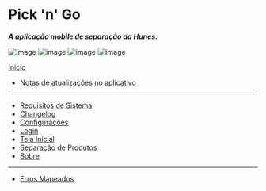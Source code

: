 # Pick 'n' Go

***A aplicação mobile de separação da Hunes.***

![image](https://img.shields.io/badge/Pick'n'Go-v1.3.2-success)
![image](https://img.shields.io/badge/android->=5.0%20(Lollipop)-blue)
![image](https://img.shields.io/badge/.Net_Standart-v2.0-blue)
![image](https://img.shields.io/badge/Pacote-br.com.Hunes.PickNGo-blueviolet)

[Inicio](https://github.com/devhunes/docs/blob/master/README.md#documenta%C3%A7%C3%B5es)

- [Notas de atualizações no aplicativo](https://github.com/devhunes/docs/blob/master/Pick%20'n'%20Go/notasAplicativo.md#notas-de-atualiza%C3%A7%C3%A3o)

---

- [Requisitos de Sistema](https://github.com/devhunes/docs/blob/master/Pick%20'n'%20Go/requisitos.md#requisitos-de-sistema)
- [Changelog](https://github.com/devhunes/docs/blob/master/Pick%20'n'%20Go/changelog.md#changelog)
- [Configurações](https://github.com/devhunes/docs/blob/master/Pick%20'n'%20Go/configuracoes.md#configura%C3%A7%C3%B5es)
- [Login](https://github.com/devhunes/docs/blob/master/Pick%20'n'%20Go/login.md#login)
- [Tela Inicial](https://github.com/devhunes/docs/blob/master/Pick%20'n'%20Go/separacaoProdutos.md#acessando---tela-inicial)
- [Separação de Produtos](https://github.com/devhunes/docs/blob/master/Pick%20'n'%20Go/separacaoProdutos.md#separa%C3%A7%C3%A3o-de-produtos)
- [Sobre](https://github.com/devhunes/docs/blob/master/Pick%20'n'%20Go/sobre.md#sobre)

---

- [Erros Mapeados](https://github.com/devhunes/docs/blob/master/Pick%20'n'%20Go/errosMapeados.md#erros-mapeados)
